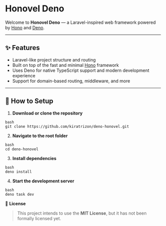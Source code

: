 # Honovel Deno

Welcome to **Honovel Deno** — a Laravel-inspired web framework powered by [Hono](https://hono.dev) and [Deno](https://deno.com).

---

## ✨ Features

- Laravel-like project structure and routing
- Built on top of the fast and minimal [Hono](https://hono.dev) framework
- Uses Deno for native TypeScript support and modern development experience
- Support for domain-based routing, middleware, and more

---

## 🚀 How to Setup

1. **Download or clone the repository**

```
bash
git clone https://github.com/kiratrizon/deno-honovel.git
```

2. **Navigate to the root folder**

```
bash
cd deno-honovel
```

3. **Install dependencies**

```
bash
deno install
```

4. **Start the development server**

```
bash
deno task dev
```

📝 **License**

> This project intends to use the **MIT License**, but it has not been formally licensed yet.

